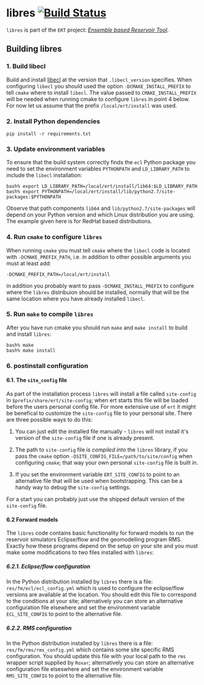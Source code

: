 # libres [![Build Status](https://travis-ci.org/equinor/libres.svg?branch=master)](https://travis-ci.org/equinor/libres)

`libres` is part of the `ERT` project: _[Ensemble based Reservoir Tool](https://github.com/Equinor/ert)_.

## Building libres

### 1. Build libecl
Build and install [libecl](https://github.com/Equinor/libecl) at the version that `.libecl_version` specifies. When configuring
`libecl` you should used the option `-DCMAKE_INSTALL_PREFIX` to tell ``cmake``
where to install `libecl`. The value passed to `CMAKE_INSTALL_PREFIX` will be
needed when running cmake to configure `libres` in point 4 below. For now let us
assume that the prefix `/local/ert/install` was used.
   
   
### 2. Install Python dependencies

```
pip install -r requirements.txt 
```

### 3. Update environment variables 
To ensure that the build system correctly finds the `ecl` Python package you
need to set the environment variables `PYTHONPATH` and `LD_LIBRARY_PATH` to
include the `libecl` installation:
  
```
bash% export LD_LIBRARY_PATH=/local/ert/install/lib64:$LD_LIBRARY_PATH
bash% export PYTHONPATH=/local/ert/install/lib/python2.7/site-packages:$PYTHONPATH
```

Observe that path components `lib64` and `lib/python2.7/site-packages` will
depend on your Python version and which Linux distribution you are using. The
example given here is for RedHat based distributions.


### 4. Run `cmake` to configure `libres`

When running `cmake` you must tell `cmake` where the `libecl` code is located
with `-DCMAKE_PREFIX_PATH`, i.e. in addition to other possible arguments you
must at least add:

```
-DCMAKE_PREFIX_PATH=/local/ert/install
```

in addition you probably want to pass `-DCMAKE_INSTALL_PREFIX` to configure where
the `libres` distribuion should be installed, normally that will be the same
location where you have already installed `libecl`. 


### 5. Run `make` to compile `libres`

After you have run cmake you should run `make` and `make install` to build and install `libres`:

```
bash% make
bash% make install
```

### 6. postinstall configuration


#### 6.1. The `site_config` file
As part of the installation process `libres` will install a file called
`site-config` in `$prefix/share/ert/site-config`; when ert starts this file will
be loaded before the users personal config file. For more extensive use of `ert`
it might be benefical to customize the `site-config` file to your personal site.
There are three possible ways to do this:

1. You can just edit the installed file manually - `libres` will not install
   it's version of the `site-config` file if one is already present.
   
2. The path to `site-config` file is *compiled into* the `libres` library, if
   you pass the `cmake` option `-DSITE_CONFIG_FILE=/path/to/site/config` when
   configuring `cmake`; that way your own personal `site-config` file is built
   in.
   
3. If you set the environment variable `ERT_SITE_CONFIG` to point to an
   alternative file that will be used when bootstrapping. This can be a handy
   way to debug the `site-config` settings.
   
For a start you can probably just use the shipped default version of the
`site-config` file.


#### 6.2 Forward models

The `libres` code contains basic functionality for forward models to run the
reservoir simulators Eclipse/flow and the geomodelling program RMS. Exactly how
these programs depend on the setup on your site and you must make some
modifications to two files installed with `libres`:

##### 6.2.1. Eclipse/flow configuration

In the Python distribution installed by `libres` there is a file:
`res/fm/ecl/ecl_config.yml` which is used to configure the eclipse/flow versions
are available at the location. You should edit this file to correspond to the
conditions at your site; alternatively you can store an alternative
configuration file elsewhere and set the environment variable `ECL_SITE_CONFIG`
to point to the alternative file.


##### 6.2.2. RMS configuration

In the Python distribution installed by `libres` there is a file:
`res/fm/rms/rms_config.yml` which contains some site specific RMS configuration.
You should update this file with your local path to the `rms` wrapper script
supplied by `Roxar`; alternatively you can store an alternative configuration
file elseswhere and set the environment variable `RMS_SITE_CONFIG` to point to
the alternative file.
